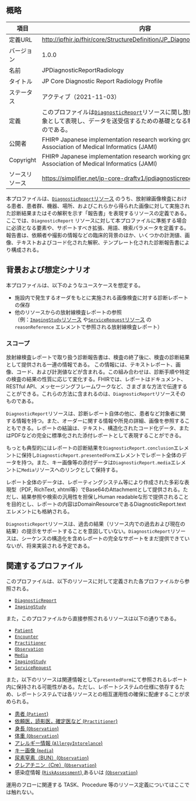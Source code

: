 ## 概略

| 項目           | 内容                                                       |
| -------------- | ---------------------------------------------------------- |
| 定義URL        | http://jpfhir.jp/fhir/core/StructureDefinition/JP_DiagnosticReport_Radiology |
| バージョン     | 1.0.0                                                      |
| 名前           | JPDiagnosticReportRadiology                                |
| タイトル       | JP Core Diagnostic Report Radiology Profile                |
| ステータス     | アクティブ（2021-11-03）                                   |
| 定義           | このプロファイルは[`DiagnosticReport`](DiagnosticReport#Common2)リソースに関し放射線検査の１項目を対象として表現し、データを送受信するための基礎となる制約と拡張を定めたものである。 |
| 公開者         | FHIR® Japanese implementation research working group in Japan Association of Medical Informatics (JAMI) |
| Copyright      | FHIR® Japanese implementation research working group in Japan Association of Medical Informatics (JAMI) |
| ソースリソース | https://simplifier.net/jp-core-draftv1/jpdiagnosticreportradiology |



本プロファイルは、[`DiagnosticReport`リソース](DiagnosticReport#Common2) のうち、放射線画像検査における患者、患者群、機器、場所、およびこれらから得られた画像に対して実施された診断結果またはその解釈を示す「報告書」を表現するリソースの定義である。ここでは、`DiagnosticReport` リソースに対して本プロファイルに準拠する場合に必須となる要素や、サポートすべき拡張、用語、検索パラメータを定義する。
報告書は、依頼者や撮影の情報などの臨床的背景のほか、いくつかの計測値、画像、テキストおよびコード化された解釈、テンプレート化された診断報告書により構成される。

## 背景および想定シナリオ

本プロファイルは、以下のようなユースケースを想定する。

- 施設内で発生するオーダをもとに実施される画像検査に対する診断レポートの保存
- 他のリソースからの放射線検査レポートの参照<br>
（例：[`ImagingStudy`リソース](https://simplifier.net/jp-core-draftv1/jpimagingstudy) や[`ServiceRequest`リソース](http://www.hl7.org/fhir/servicerequest.html) の`reasonReference` エレメントで参照される放射線検査レポート）

### スコープ

放射線検査レポートで取り扱う診断報告書は、検査の終了後に、検査の診断結果として提供される一連の情報である。
この情報には、テキストレポート、画像、コード、および計測値などが含まれる。この組み合わせは、診断手順や特定の検査の結果の性質に応じて変化する。FHIRでは、レポートはドキュメント、RESTful API、メッセージングフレームワークなど、さまざまな方法で伝達することができる。これらの方法に含まれるのは、`DiagnosticReport`リソースそのものである。

`DiagnosticReport`リソースは、診断レポート自体の他に、患者など対象者に関する情報を持つ。また、オーダーに関する情報や所見の詳細、画像を参照することもできる。レポートの結論は、テキスト、構造化されたコード化データ、またはPDFなどの完全に標準化された添付レポートとして表現することができる。

もっとも典型的にはレポートの診断結果を`DiagnosticReport.conclusion`エレメントに保持し`DiagnosticReport.presentedForm`エレメントでレポート全体のデータを持つ。また、キー画像等の添付データは`DiagnosticReport.media`エレメントに`Media`リソースへのリンクとして保持する。

レポート全体のデータは、レポーティングシステム等により作成された多彩な表現型（PDF, RichText, xhtml等）でBase64のAttachmentとして提供される。ただし、結果参照や検索の汎用性を担保しHuman readableな形で提供されることを目的とし、レポートの内容はDomainResourceであるDiagnosticReport.textエレメントにも格納される。

`DiagnosticReport`リソースは、過去の結果（リソース内での過去および現在の結果）の提示をサポートすることを意図していない。`DiagnosticReport`リソースは、シーケンスの構造化を含めレポートの完全なサポートをまだ提供できていないが、将来実装される予定である。

## 関連するプロファイル

このプロファイルは、以下のリソースに対して定義された各プロファイルから参照される。

- [`DiagnosticReport`](https://simplifier.net/jp-core-draftv1/jpdiagnosticreportradiology)
- [`ImagingStudy`](https://simplifier.net/jp-core-draftv1/jpimagingstudy)

また，このプロファイルから直接参照されるリソースは以下の通りである。

- [`Patient`](Patient)
- [`Encounter`](http://www.hl7.org/fhir/encounter.html)
- [`Practitioner`](Practitioner)
- [`Observation`](Observation)
- [`Media`](http://www.hl7.org/fhir/media.html)
- [`ImagingStudy`](jpimagingstudy)
- [`ServiceRequest`](http://hl7.org/fhir/servicerequest.html)


また，以下のリソースは関連情報として`presentedForm`にて参照されるレポート内に保持される可能性がある。ただし、レポートシステムの仕様に依存するため、レポートシステムでは各リソースとの相互運用性の確保に配慮することが求められる。

- [患者 (`Patient`)](Patient)
- [依頼医，読影医，確定医など (`Practitioner`)](Practitioner)
- [身長 (`Observation`)](https://simplifier.net/jp-core-draftv1/jpobservationbodymeasurement)
- [体重 (`Observation`)](https://simplifier.net/jp-core-draftv1/jpobservationbodymeasurement.html)
- [アレルギー情報 (`AllergyIntorelance`)](https://simplifier.net/jp-core-draftv1/jpallergyintolerancev400)
- [キー画像 (`media`)](http://www.hl7.org/fhir/media.html)
- [尿素窒素（BUN）(`Observation`)](https://simplifier.net/jp-core-draftv1/jpobservationlabresult)
- [クレアチニン（Cre）(`Observation`)](https://simplifier.net/jp-core-draftv1/jpobservationlabresult)
- 感染症情報 [ (`RiskAssessment`) ](http://hl7.org/fhir/riskassessment.html) あるいは [ (`Observation`) ](https://simplifier.net/jp-core-draftv1/jpobservationlabresult)

運用のフローに関連する TASK、Procedure 等のリソース定義についてはここでは触れない。
